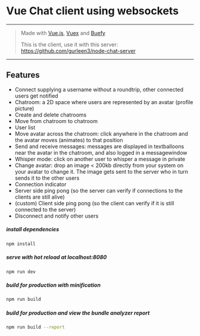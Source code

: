 # Vue Chat client using websockets
---
> Made with [Vue.js](https://vuejs.org/), [Vuex](https://vuex.vuejs.org/en/) and [Buefy](https://buefy.github.io)
>
> This is the client, use it with this server: https://github.com/gurleen3/node-chat-server
---

## Features

* Connect supplying a username without a roundtrip, other connected users get notified
* Chatroom: a 2D space where users are represented by an avatar (profile picture)
* Create and delete chatrooms
* Move from chatroom to chatroom
* User list 
* Move avatar across the chatroom: click anywhere in the chatroom and the avatar moves (animates) to that position 
* Send and receive messages: messages are displayed in textballoons near the avatar in the chatroom, and also logged in a messagewindow 
* Whisper mode: click on another user to whisper a message in private
* Change avatar: drop an image < 200kb directly from your system on your avatar to change it. The image gets sent to the server who in turn sends it to the other users
* Connection indicator
* Server side ping pong (so the server can verify if connections to the clients are still alive)
* (custom) Client side ping pong (so the client can verify if it is still connected to the server)
* Disconnect and notify other users

##### install dependencies
``` bash
npm install
```
##### serve with hot reload at localhost:8080
``` bash
npm run dev
```
##### build for production with minification
``` bash
npm run build
```
##### build for production and view the bundle analyzer report
``` bash
npm run build --report
```
